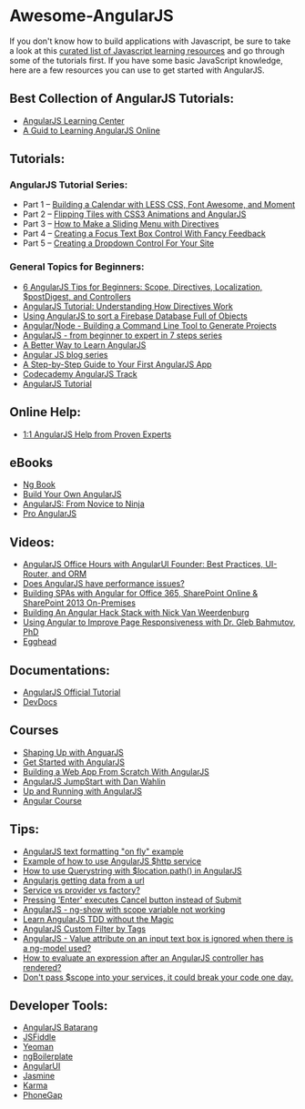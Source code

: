 # Awesome-AngularJS
If you don't know how to build applications with Javascript, be sure to take a look at this [curated list of Javascript learning resources](https://www.codementor.io/learn-javascript-online) and go through some of the tutorials first. If you have some basic JavaScript knowledge, here are a few resources you can use to get started with AngularJS.

## Best Collection of AngularJS Tutorials:
  - [AngularJS Learning Center](https://www.codementor.io/angularjs)
  - [A Guid to Learning AngularJS Online](https://www.codementor.io/learn-angularjs)

## Tutorials:

### AngularJS Tutorial Series:

  - Part 1 – [Building a Calendar with LESS CSS, Font Awesome, and Moment](https://www.codementor.io/angularjs/tutorial/angularjs-calendar-directives-less-cess-moment-font-awesome)
  - Part 2 – [Flipping Tiles with CSS3 Animations and AngularJS](https://www.codementor.io/angularjs/tutorial/animated-flip-tiles-css3-angularjs)
  - Part 3 – [How to Make a Sliding Menu with Directives](https://www.codementor.io/angularjs/tutorial/making-a-sliding-menu-with-directives-less-css)
  - Part 4 – [Creating a Focus Text Box Control With Fancy Feedback][]
  - Part 5 – [Creating a Dropdown Control For Your Site][create]

### General Topics for Beginners:
  - [6 AngularJS Tips for Beginners: Scope, Directives, Localization, $postDigest, and Controllers](https://www.codementor.io/angularjs/tutorial/6-angularjs-tips-scope-directives-localization-postdigest-controllers)
  - [AngularJS Tutorial: Understanding How Directives Work](https://www.codementor.io/angularjs/tutorial/how-angular-directive-scope-work)
  - [Using AngularJS to sort a Firebase Database Full of Objects](https://www.codementor.io/angularjs/tutorial/firebase-angular-sort-objects)
  - [Angular/Node - Building a Command Line Tool to Generate Projects](https://www.codementor.io/angularjs/tutorial/angular-node-building-a-command-line-tool-to-generate-projects)
  - [AngularJS - from beginner to expert in 7 steps series](http://www.ng-newsletter.com/)
  - [A Better Way to Learn AngularJS](https://thinkster.io/angulartutorial/a-better-way-to-learn-angularjs/)
  - [Angular JS blog series](http://lostechies.com/gabrielschenker/2014/02/26/angular-js-blog-series-table-of-content/)
  - [A Step-by-Step Guide to Your First AngularJS App](http://www.toptal.com/angular-js/a-step-by-step-guide-to-your-first-angularjs-app)
  - [Codecademy AngularJS Track](http://www.codecademy.com/courses/javascript-advanced-en-2hJ3J/0/1)
  - [AngularJS Tutorial](http://tutorials.jenkov.com/angularjs/index.html)


## Online Help:
  - [1:1 AngularJS Help from Proven Experts](https://www.codementor.io/angularjs-experts)


## eBooks
  - [Ng Book](https://www.ng-book.com/)
  - [Build Your Own AngularJS](http://teropa.info/build-your-own-angular)
  - [AngularJS: From Novice to Ninja](https://learnable.com/books/angularjs-novice-to-ninja/)
  - [Pro AngularJS](http://www.amazon.com/Pro-AngularJS-Experts-Voice-Development-ebook/dp/B00HX4PJ9I/ref=tmm_kin_title_0?_encoding=UTF8&amp;sr=&amp;qid=)


## Videos:
  - [AngularJS Office Hours with AngularUI Founder: Best Practices, UI-Router, and ORM](https://www.codementor.io/angularjs/tutorial/angularjs-best-practices-ui-router-orm)
  - [Does AngularJS have performance issues? ](https://www.codementor.io/officehours/1395094426/does-angularjs-have-performance-issues-a-conversation-with-stepan-suvorov)
  - [Building SPAs with Angular for Office 365, SharePoint Online & SharePoint 2013 On-Premises
](https://www.codementor.io/officehours/0639154029/angular-office-365)
  - [Building An Angular Hack Stack with Nick Van Weerdenburg](https://www.codementor.io/officehours/4601930522/building-an-angular-hack-stack)
  - [Using Angular to Improve Page Responsiveness with Dr. Gleb Bahmutov, PhD 
](https://www.codementor.io/officehours/6031492531/using-angular-to-improve-page-responsiveness-with-dr-gleb-bahmutov-phd)
  - [Egghead](https://egghead.io/)
  


## Documentations:
  - [AngularJS Official Tutorial](https://docs.angularjs.org/tutorial)
  - [DevDocs](http://devdocs.io/)


## Courses 
  - [Shaping Up with AnguarJS](https://www.codeschool.com/courses/shaping-up-with-angular-js)
  - [Get Started with AngularJS](http://www.pluralsight.com/courses/table-of-contents/angularjs-get-started)
  - [Building a Web App From Scratch With AngularJS](http://code.tutsplus.com/courses/building-a-web-app-from-scratch-with-angularjs)
  - [AngularJS JumpStart with Dan Wahlin](https://www.udemy.com/angularjs-jumpstart/?sl=E0EYdlw9RBMALEwzBwZX)
  - [Up and Running with AngularJS](http://www.lynda.com/AngularJS-tutorials/Up-Running-AngularJS/154414-2.html)
  - [Angular Course](https://www.angularcourse.com/#/)


## Tips:
  - [AngularJS text formatting "on fly" example ](https://www.codementor.io/tips/3731824334/angularjs-text-formatting-on-fly-example)
  - [Example of how to use AngularJS $http service](https://www.codementor.io/tips/3815274433/code-example-of-using-angularjs-http-service)
  - [How to use Querystring with $location.path() in AngularJS](https://www.codementor.io/tips/9133438272/how-to-use-querystring-with-location-path-in-angularjs)
  - [Angularjs getting data from a url](https://www.codementor.io/tips/2412383713/angularjs-getting-data-from-a-url)
  - [Service vs provider vs factory?](https://www.codementor.io/tips/8333241789/service-vs-provider-vs-factory)
  - [Pressing 'Enter' executes Cancel button instead of Submit](https://www.codementor.io/tips/8122473135/pressing-enter-executes-cancel-button-instead-of-submit)
  - [AngularJS - ng-show with scope variable not working](https://www.codementor.io/tips/1815274633/angularjs-ng-show-with-scope-variable-not-working)
  - [Learn AngularJS TDD without the Magic](https://www.codementor.io/tips/7823420131/learn-angularjs-tdd-without-the-magic)
  - [AngularJS Custom Filter by Tags](https://www.codementor.io/tips/8162473131/angularjs-custom-filter-by-tags)
  - [AngularJS - Value attribute on an input text box is ignored when there is a ng-model used?](https://www.codementor.io/tips/3712934848/angularjs-value-attribute-on-an-input-text-box-is-ignored-when-there-is-a-ng-model-used)
  - [How to evaluate an expression after an AngularJS controller has rendered?](https://www.codementor.io/tips/7214283378/how-to-evaluate-an-expression-after-an-angularjs-controller-has-rendered)
  - [Don't pass $scope into your services, it could break your code one day.](https://www.codementor.io/tips/7914213378/don-t-pass-scope-into-your-services-it-could-brake-your-code-one-day)



## Developer Tools:
  - [AngularJS Batarang](https://chrome.google.com/webstore/detail/ighdmehidhipcmcojjgiloacoafjmpfk)
  - [JSFiddle](http://jsfiddle.net/)
  - [Yeoman](http://yeoman.io/)
  - [ngBoilerplate](http://joshdmiller.github.io/ng-boilerplate/#/home)
  - [AngularUI](http://angular-ui.github.io/)
  - [Jasmine](http://jasmine.github.io/)
  - [Karma](http://karma-runner.github.io/0.12/index.html)
  - [PhoneGap](http://phonegap.com/)

[Creating a Focus Text Box Control With Fancy Feedback]: https://www.codementor.io/angularjs/tutorial/focus-text-box-control-feedback-input-less-css
[create]: https://www.codementor.io/angularjs/tutorial/create-dropdown-control
